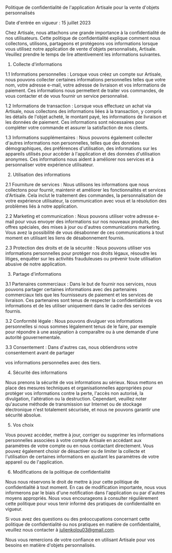 Politique de confidentialité de l'application Artisale pour la vente d'objets personnalisés

Date d'entrée en vigueur : 15 juillet 2023

Chez Artisale, nous attachons une grande importance à la confidentialité de nos utilisateurs. Cette politique de confidentialité explique comment nous collectons, utilisons, partageons et protégeons vos informations lorsque vous utilisez notre application de vente d'objets personnalisés, Artisale. Veuillez prendre le temps de lire attentivement les informations suivantes.

1. Collecte d'informations

1.1 Informations personnelles : Lorsque vous créez un compte sur Artisale, nous pouvons collecter certaines informations personnelles telles que votre nom, votre adresse e-mail, votre adresse de livraison et vos informations de paiement. Ces informations nous permettent de traiter vos commandes, de vous contacter et de vous fournir un service personnalisé.

1.2 Informations de transaction : Lorsque vous effectuez un achat via Artisale, nous collectons des informations liées à la transaction, y compris les détails de l'objet acheté, le montant payé, les informations de livraison et les données de paiement. Ces informations sont nécessaires pour compléter votre commande et assurer la satisfaction de nos clients.

1.3 Informations supplémentaires : Nous pouvons également collecter d'autres informations non personnelles, telles que des données démographiques, des préférences d'utilisation, des informations sur les appareils utilisés pour accéder à l'application et des données d'utilisation anonymes. Ces informations nous aident à améliorer nos services et à personnaliser votre expérience utilisateur.

2. Utilisation des informations

2.1 Fourniture de services : Nous utilisons les informations que nous collectons pour fournir, maintenir et améliorer les fonctionnalités et services d'Artisale. Cela inclut le traitement des commandes, la personnalisation de votre expérience utilisateur, la communication avec vous et la résolution des problèmes liés à notre application.

2.2 Marketing et communication : Nous pouvons utiliser votre adresse e-mail pour vous envoyer des informations sur nos nouveaux produits, des offres spéciales, des mises à jour ou d'autres communications marketing. Vous avez la possibilité de vous désabonner de ces communications à tout moment en utilisant les liens de désabonnement fournis.

2.3 Protection des droits et de la sécurité : Nous pouvons utiliser vos informations personnelles pour protéger nos droits légaux, résoudre les litiges, enquêter sur les activités frauduleuses ou prévenir toute utilisation abusive de notre application.

3. Partage d'informations

3.1 Partenaires commerciaux : Dans le but de fournir nos services, nous pouvons partager certaines informations avec des partenaires commerciaux tels que les fournisseurs de paiement et les services de livraison. Ces partenaires sont tenus de respecter la confidentialité de vos informations et de les utiliser uniquement dans le cadre des services fournis.

3.2 Conformité légale : Nous pouvons divulguer vos informations personnelles si nous sommes légalement tenus de le faire, par exemple pour répondre à une assignation à comparaître ou à une demande d'une autorité gouvernementale.

3.3 Consentement : Dans d'autres cas, nous obtiendrons votre consentement avant de partager

 vos informations personnelles avec des tiers.

4. Sécurité des informations

Nous prenons la sécurité de vos informations au sérieux. Nous mettons en place des mesures techniques et organisationnelles appropriées pour protéger vos informations contre la perte, l'accès non autorisé, la divulgation, l'altération ou la destruction. Cependant, veuillez noter qu'aucune méthode de transmission sur Internet ou de stockage électronique n'est totalement sécurisée, et nous ne pouvons garantir une sécurité absolue.

5. Vos choix

Vous pouvez accéder, mettre à jour, corriger ou supprimer les informations personnelles associées à votre compte Artisale en accédant aux paramètres de votre compte ou en nous contactant directement. Vous pouvez également choisir de désactiver ou de limiter la collecte et l'utilisation de certaines informations en ajustant les paramètres de votre appareil ou de l'application.

6. Modifications de la politique de confidentialité

Nous nous réservons le droit de mettre à jour cette politique de confidentialité à tout moment. En cas de modification importante, nous vous informerons par le biais d'une notification dans l'application ou par d'autres moyens appropriés. Nous vous encourageons à consulter régulièrement cette politique pour vous tenir informé des pratiques de confidentialité en vigueur.

Si vous avez des questions ou des préoccupations concernant cette politique de confidentialité ou nos pratiques en matière de confidentialité, veuillez nous contacter à julienkolou03@gmail.com.

Nous vous remercions de votre confiance en utilisant Artisale pour vos besoins en matière d'objets personnalisés.
